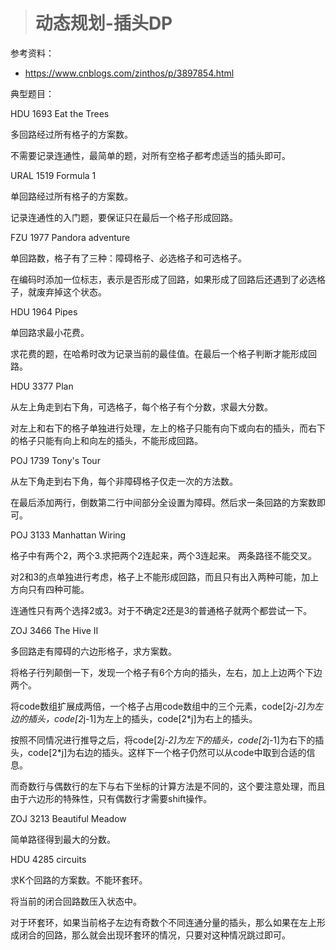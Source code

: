 > # 动态规划-插头DP

参考资料：

* <https://www.cnblogs.com/zinthos/p/3897854.html>

典型题目：

HDU 1693 Eat the Trees

多回路经过所有格子的方案数。

不需要记录连通性，最简单的题，对所有空格子都考虑适当的插头即可。

URAL 1519 Formula 1

单回路经过所有格子的方案数。

记录连通性的入门题，要保证只在最后一个格子形成回路。

FZU 1977 Pandora adventure 

单回路数，格子有了三种：障碍格子、必选格子和可选格子。

在编码时添加一位标志，表示是否形成了回路，如果形成了回路后还遇到了必选格子，就废弃掉这个状态。

HDU 1964 Pipes

单回路求最小花费。

求花费的题，在哈希时改为记录当前的最佳值。在最后一个格子判断才能形成回路。

HDU 3377 Plan

从左上角走到右下角，可选格子，每个格子有个分数，求最大分数。

对左上和右下的格子单独进行处理，左上的格子只能有向下或向右的插头，而右下的格子只能有向上和向左的插头，不能形成回路。

POJ 1739 Tony's Tour

从左下角走到右下角，每个非障碍格子仅走一次的方法数。

在最后添加两行，倒数第二行中间部分全设置为障碍。然后求一条回路的方案数即可。

POJ 3133 Manhattan Wiring

格子中有两个2，两个3.求把两个2连起来，两个3连起来。 两条路径不能交叉。

对2和3的点单独进行考虑，格子上不能形成回路，而且只有出入两种可能，加上方向只有四种可能。

连通性只有两个选择2或3。对于不确定2还是3的普通格子就两个都尝试一下。

ZOJ 3466 The Hive II

多回路走有障碍的六边形格子，求方案数。

将格子行列颠倒一下，发现一个格子有6个方向的插头，左右，加上上边两个下边两个。

将code数组扩展成两倍，一个格子占用code数组中的三个元素，code[2*j-2]为左边的插头，code[2*j-1]为左上的插头，code[2*j]为右上的插头。

按照不同情况进行推导之后，将code[2*j-2]为左下的插头，code[2*j-1]为右下的插头，code[2*j]为右边的插头。这样下一个格子仍然可以从code中取到合适的信息。

而奇数行与偶数行的左下与右下坐标的计算方法是不同的，这个要注意处理，而且由于六边形的特殊性，只有偶数行才需要shift操作。

ZOJ 3213 Beautiful Meadow

简单路径得到最大的分数。

HDU 4285 circuits

求K个回路的方案数。不能环套环。

将当前的闭合回路数压入状态中。 

对于环套环，如果当前格子左边有奇数个不同连通分量的插头，那么如果在左上形成闭合的回路，那么就会出现环套环的情况，只要对这种情况跳过即可。